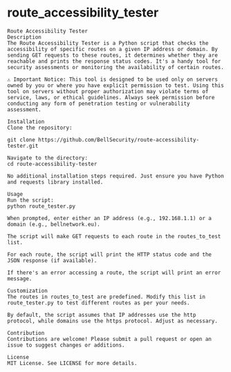 # route_accessibility_tester
    Route Accessibility Tester
    Description
    The Route Accessibility Tester is a Python script that checks the accessibility of specific routes on a given IP address or domain. By sending GET requests to these routes, it determines whether they are reachable and prints the response status codes. It's a handy tool for security assessments or monitoring the availability of certain routes.

    ⚠️ Important Notice: This tool is designed to be used only on servers owned by you or where you have explicit permission to test. Using this tool on servers without proper authorization may violate terms of service, laws, or ethical guidelines. Always seek permission before conducting any form of penetration testing or vulnerability assessment.

    Installation
    Clone the repository:

    git clone https://github.com/BellSecurity/route-accessibility-tester.git

    Navigate to the directory:
    cd route-accessibility-tester

    No additional installation steps required. Just ensure you have Python and requests library installed.

    Usage
    Run the script:
    python route_tester.py

    When prompted, enter either an IP address (e.g., 192.168.1.1) or a domain (e.g., bellnetwork.eu).

    The script will make GET requests to each route in the routes_to_test list.

    For each route, the script will print the HTTP status code and the JSON response (if available).

    If there's an error accessing a route, the script will print an error message.

    Customization
    The routes in routes_to_test are predefined. Modify this list in route_tester.py to test different routes as per your needs.

    By default, the script assumes that IP addresses use the http protocol, while domains use the https protocol. Adjust as necessary.

    Contribution
    Contributions are welcome! Please submit a pull request or open an issue to suggest changes or additions.

    License
    MIT License. See LICENSE for more details.